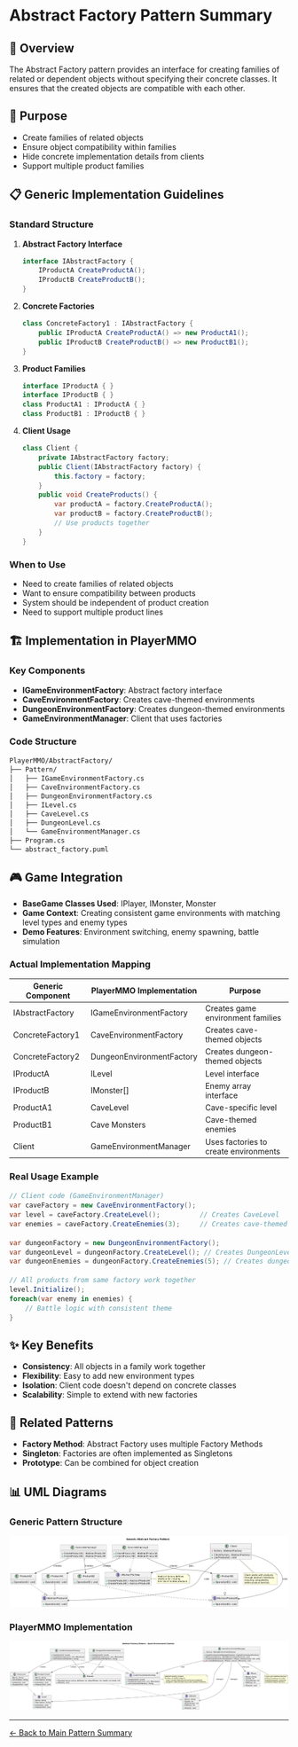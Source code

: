 # Abstract Factory Pattern Summary

## 📖 Overview
The Abstract Factory pattern provides an interface for creating families of related or dependent objects without specifying their concrete classes. It ensures that the created objects are compatible with each other.

## 🎯 Purpose
- Create families of related objects
- Ensure object compatibility within families
- Hide concrete implementation details from clients
- Support multiple product families

## 📋 Generic Implementation Guidelines

### Standard Structure
1. **Abstract Factory Interface**
   ```csharp
   interface IAbstractFactory {
       IProductA CreateProductA();
       IProductB CreateProductB();
   }
   ```

2. **Concrete Factories**
   ```csharp
   class ConcreteFactory1 : IAbstractFactory {
       public IProductA CreateProductA() => new ProductA1();
       public IProductB CreateProductB() => new ProductB1();
   }
   ```

3. **Product Families**
   ```csharp
   interface IProductA { }
   interface IProductB { }
   class ProductA1 : IProductA { }
   class ProductB1 : IProductB { }
   ```

4. **Client Usage**
   ```csharp
   class Client {
       private IAbstractFactory factory;
       public Client(IAbstractFactory factory) {
           this.factory = factory;
       }
       public void CreateProducts() {
           var productA = factory.CreateProductA();
           var productB = factory.CreateProductB();
           // Use products together
       }
   }
   ```

### When to Use
- Need to create families of related objects
- Want to ensure compatibility between products
- System should be independent of product creation
- Need to support multiple product lines

## 🏗️ Implementation in PlayerMMO

### Key Components
- **IGameEnvironmentFactory**: Abstract factory interface
- **CaveEnvironmentFactory**: Creates cave-themed environments
- **DungeonEnvironmentFactory**: Creates dungeon-themed environments
- **GameEnvironmentManager**: Client that uses factories

### Code Structure
```
PlayerMMO/AbstractFactory/
├── Pattern/
│   ├── IGameEnvironmentFactory.cs
│   ├── CaveEnvironmentFactory.cs
│   ├── DungeonEnvironmentFactory.cs
│   ├── ILevel.cs
│   ├── CaveLevel.cs
│   ├── DungeonLevel.cs
│   └── GameEnvironmentManager.cs
├── Program.cs
└── abstract_factory.puml
```

## 🎮 Game Integration
- **BaseGame Classes Used**: IPlayer, IMonster, Monster
- **Game Context**: Creating consistent game environments with matching level types and enemy types
- **Demo Features**: Environment switching, enemy spawning, battle simulation

### Actual Implementation Mapping
| Generic Component | PlayerMMO Implementation | Purpose |
|------------------|-------------------------|---------|
| IAbstractFactory | IGameEnvironmentFactory | Creates game environment families |
| ConcreteFactory1 | CaveEnvironmentFactory | Creates cave-themed objects |
| ConcreteFactory2 | DungeonEnvironmentFactory | Creates dungeon-themed objects |
| IProductA | ILevel | Level interface |
| IProductB | IMonster[] | Enemy array interface |
| ProductA1 | CaveLevel | Cave-specific level |
| ProductB1 | Cave Monsters | Cave-themed enemies |
| Client | GameEnvironmentManager | Uses factories to create environments |

### Real Usage Example
```csharp
// Client code (GameEnvironmentManager)
var caveFactory = new CaveEnvironmentFactory();
var level = caveFactory.CreateLevel();          // Creates CaveLevel
var enemies = caveFactory.CreateEnemies(3);     // Creates cave-themed monsters

var dungeonFactory = new DungeonEnvironmentFactory();
var dungeonLevel = dungeonFactory.CreateLevel(); // Creates DungeonLevel
var dungeonEnemies = dungeonFactory.CreateEnemies(5); // Creates dungeon-themed monsters

// All products from same factory work together
level.Initialize();
foreach(var enemy in enemies) {
    // Battle logic with consistent theme
}
```

## ✨ Key Benefits
- **Consistency**: All objects in a family work together
- **Flexibility**: Easy to add new environment types
- **Isolation**: Client code doesn't depend on concrete classes
- **Scalability**: Simple to extend with new factories

## 🔗 Related Patterns
- **Factory Method**: Abstract Factory uses multiple Factory Methods
- **Singleton**: Factories are often implemented as Singletons
- **Prototype**: Can be combined for object creation

## 📊 UML Diagrams

### Generic Pattern Structure
![Generic Abstract Factory UML](../AbstractFactory/generic_abstract_factory.png)

### PlayerMMO Implementation  
![Abstract Factory UML](../AbstractFactory/abstract_factory.png)

---
[← Back to Main Pattern Summary](../Summaries/README.md)
